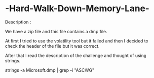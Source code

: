 # -Hard-Walk-Down-Memory-Lane-
Description : 

We have a zip file and this file contains a dmp file.


At first I tried to use the volatility tool but it failed and then I decided to check the header of the file but it was correct. 

After that I read the description of the challenge and thought of using strings.

strings -a Microsoft.dmp | grep -i "ASCWG"

